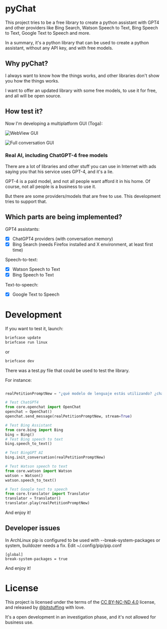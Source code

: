 # pyChat

This project tries to be a free library to create a python assistant with GPT4 and other providers like Bing Search, Watson Speech to Text, Bing Speech to Text, Google Text to Speech and more.

In a summary, it's a python library that can be used to create a python assistant, without any API key, and with free models.


## Why pyChat?

I always want to know how the things works, and other libraries don't show you how the things works. 

I want to offer an updated library with some free models, to use it for free, and all will be open source.


## How test it?

Now I'm developing a multiplatform GUI (Toga):

![WebView GUI](https://i.ibb.co/5h8TXS1/Captura-desde-2023-12-30-02-00-14.png)

![Full conversation GUI](https://i.ibb.co/GP41Hjq/Captura-desde-2023-12-30-11-30-29.png)


### Real AI, including ChatGPT-4 free models

There are a lot of libraries and other stuff you can use in Internet with ads saying you that his service uses GPT-4, and it's a lie. 

GPT-4 is a paid model, and not all people want afford it in his home. Of course, not all people is a business to use it. 

But there are some providers/models that are free to use. This development tries to support that.

## Which parts are being implemented?

GPT4 assistants:
- [x] ChatGPT4 providers (with conversation memory)
- [x] Bing Search (needs Firefox installed and X environment, at least first time)

Speech-to-text:
- [x] Watson Speech to Text
- [x] Bing Speech to Text

Text-to-speech:
- [x] Google Text to Speech

# Development

If you want to test it, launch:
    
```bash
briefcase update
briefcase run linux
```

or 
    
```bash
briefcase dev
```

There was a test.py file that could be used to test the library. 

For instance:

```python

realPetitionPromptNew = "¿qué modelo de lenguaje estás utilizando? ¿chatgpt3 o chatgpt4?"

# Test ChatGPT4
from core.openchat import OpenChat
openchat = OpenChat()
openchat.send_message(realPetitionPromptNew, stream=True)

# Test Bing Assistant 
from core.bing import Bing
bing = Bing()
# Test Bing speech to text
bing.speech_to_text()

# Test BingGPT AI
bing.init_conversation(realPetitionPromptNew)

# Test Watson speech to text
from core.watson import Watson
watson = Watson()
watson.speech_to_text()

# Test Google text to speech
from core.translator import Translator
translator = Translator()
translator.play(realPetitionPromptNew)

```

And enjoy it!

## Developer issues

In ArchLinux pip is configured to be used with --break-system-packages or system, buildozer needs a fix.
Edit ~/.config/pip/pip.conf

```
[global]
break-system-packages = true
```

And enjoy it!

# License

This project is licensed under the terms of the [CC BY-NC-ND 4.0](http://creativecommons.org/licenses/by-nc-nd/4.0/?ref=chooser-v1) license, and released by [@bitstuffing](https://github.com/bitstuffing) with love. 

It's a open development in an investigation phase, and it's not allowed for business use. 
